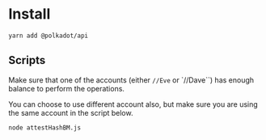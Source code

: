 
# Install

`yarn add @polkadot/api`

##

## Scripts

Make sure that one of the accounts (either `//Eve` or `//Dave``) has enough balance to perform the operations.

You can choose to use different account also, but make sure you are using the same account in the script below.


`node attestHashBM.js`

